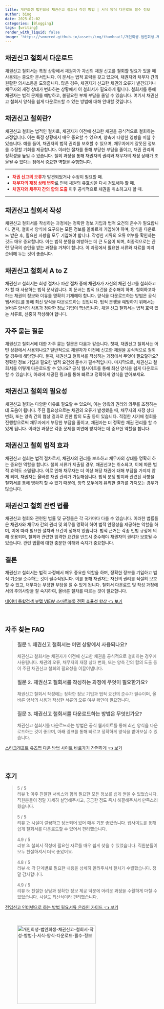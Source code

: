 ```yaml
---
title: 개인회생 법인회생 채권신고 철회서 작성 방법 | 서식 양식 다운로드 필수 정보
author: bing
date: 2025-02-02
categories: [Blogging]
tags: [writing]
render_with_liquid: false
image: 'https://somered.github.io/assets/img/thumbnail/개인회생-법인회생-채권신고-철회서-작성-방법-|-서식-양식-다운로드-필수-정보.webp'
---
```



<h2 id='채권신고_철회서_다운로드'>채권신고 철회서 다운로드</h2>

<p>채권신고 철회서는 특정 상황에서 채권자가 자신의 채권 신고를 철회할 필요가 있을 때 사용되는 중요한 문서입니다. 이 문서는 법적 효력을 갖고 있으며, 채권자와 채무자 간의 원활한 의사소통을 도와줍니다. 많은 경우, 채권자가 신고한 채권의 오류가 발견되거나 채무자의 재정 상태가 변화하는 상황에서 이 철회서가 필요하게 됩니다. 철회서를 통해 채권자는 법적 문제를 예방하고, 불필요한 부채 부담을 줄일 수 있습니다. 여기서 채권신고 철회서 양식을 쉽게 다운로드할 수 있는 방법에 대해 안내할 것입니다.</p>

<h2 id='채권신고_철회_정의'>채권신고 철회란?</h2>

<p>채권신고 철회는 법적인 절차로, 채권자가 이전에 신고한 채권을 공식적으로 철회하는 과정입니다. 이는 특정 상황에서 매우 중요할 수 있으며, 양측에 다양한 영향을 미칠 수 있습니다. 예를 들어, 채권자의 법적 권리를 보호할 수 있으며, 채무자에게 잘못된 정보를 수정할 기회를 제공합니다. 이러한 절차를 통해 부당한 부담을 줄이고, 채권 관리의 정확성을 높일 수 있습니다. 철회 과정을 통해 채권자의 권리와 채무자의 재정 상태가 조율될 수 있다는 점에서 중요한 역할을 수행합니다.</p>

<hr />

<ul>
    <li><b><span style="color: #ee2323;">채권 신고의 오류</span></b>가 발견되었거나 수정이 필요할 때.</li>
    <li><b><span style="color: #ee2323;">채무자의 재정 상태 변화</span></b>로 인해 채권의 유효성을 다시 검토해야 할 때.</li>
    <li><b><span style="color: #ee2323;">채권자와 채무자 간의 합의 도출</span></b> 이후 공식적으로 채권을 취소하고자 할 때.</li>
</ul>

<hr />

<h2 id='채권신고_철회서_작성_절차'>채권신고 철회서 작성</h2>

<p>채권신고 철회서를 작성하는 과정에는 정확한 정보 기입과 법적 요건의 준수가 필요합니다. 먼저, 철회서 양식에 요구되는 모든 정보를 올바르게 기입해야 하며, 양식을 다운로드 받은 후, 필요한 사항을 모두 기입해야 합니다. 작성한 서류의 오류 여부를 확인하는 것도 매우 중요합니다. 이는 법적 분쟁을 예방하는 데 큰 도움이 되며, 최종적으로는 관련 당국의 승인을 받는 과정을 거쳐야 합니다. 이 과정에서 필요한 서류와 자료를 미리 준비해 두는 것이 좋습니다.</p>

<h2 id='채권신고_철회서_모든_정보'>채권신고 철회서 A to Z</h2>

<p>채권신고 철회서는 회생 절차나 파산 절차 중에 채권자가 자신의 채권 신고를 철회하고자 할 때 사용하는 법적 문서입니다. 이 문서는 법적 요건을 준수해야 하며, 철회하고자 하는 채권의 정보와 이유를 명확히 기재해야 합니다. 양식을 다운로드하는 방법은 공식 웹사이트를 통해 최신 양식을 다운로드하는 것입니다. 법적 분쟁을 예방하기 위해서는 올바른 양식의 사용과 정확한 정보 기입이 핵심입니다. 채권 신고 철회서는 법적 효력 있는 서류로, 신중히 작성해야 합니다.</p>

<h2 id='자주_묻는_질문'>자주 묻는 질문</h2>

<p>채권신고 철회서에 대한 자주 묻는 질문은 다음과 같습니다. 첫째, 채권신고 철회서는 어떤 상황에서 사용되나요? 일반적으로 채권자가 이전에 신고한 채권을 공식적으로 철회할 경우에 해당합니다. 둘째, 채권신고 철회서를 작성하는 과정에서 무엇이 필요할까요? 정확한 정보 기입과 필요한 법적 요건의 준수가 필수적입니다. 마지막으로, 채권신고 철회서를 어떻게 다운로드할 수 있나요? 공식 웹사이트를 통해 최신 양식을 쉽게 다운로드할 수 있습니다, 아래에 제공된 링크를 통해 빠르고 정확하게 양식을 받아보세요.</p>

<h2 id='채권신고_철회서의_필요성'>채권신고 철회의 필요성</h2>

<p>채권신고 철회는 다양한 이유로 필요할 수 있으며, 이는 양측의 권리와 의무를 조정하는 데 도움이 됩니다. 주된 필요성으로는 채권의 오류가 발생했을 때, 채무자의 재정 상태 변화, 또는 양측 간의 협상 결과로 인한 합의 도출 등이 있습니다. 적절한 시기에 철회를 진행함으로써 채무자에게 부당한 부담을 줄이고, 채권자는 더 정확한 채권 관리를 할 수 있게 됩니다. 이러한 과정은 각종 문제를 미연에 방지하는 데 중요한 역할을 합니다.</p>

<h2 id='채권신고_철회_법적_효과'>채권신고 철회 법적 효과</h2>

<p>채권신고 철회는 법적 절차로서, 채권자의 권리를 보호하고 채무자의 상태를 명확히 하는 중요한 역할을 합니다. 철회 서류가 제출될 경우, 채권신고는 취소되고, 이에 따른 법적 효력도 소멸됩니다. 이로 인해 채무자는 더 이상 해당 채권에 대해 부담을 가지지 않게 되며, 채권자는 올바른 채권 관리가 가능해집니다. 법적 분쟁 방지와 관련된 사항을 철회서를 통해 명확히 할 수 있기 때문에, 양측 모두에게 유리한 결과를 가져오는 경우가 많습니다.</p>

<h2 id='채권신고_철회_관련_법률'>채권신고 철회 관련 법률</h2>

<p>채권신고 철회와 관련된 법률 및 규정들은 각 국가마다 다를 수 있습니다. 이러한 법률들은 채권자와 채무자 간의 권리 및 의무를 명확히 하여 법적 안정성을 제공하는 역할을 하며, 이에 따라 필요한 절차와 요건이 정해져 있습니다. 법적 근거는 각종 민법 규정에 의해 운용되며, 철회와 관련한 엄격한 요건을 반드시 준수해야 채권자의 권리가 보호될 수 있습니다. 관련 법률에 대한 충분한 이해와 숙지가 중요합니다.</p>

<h2 id='결론'>결론</h2>

<p>채권신고 철회서는 법적 과정에서 매우 중요한 역할을 하며, 정확한 정보를 기입하고 법적 기준을 준수하는 것이 필수적입니다. 이를 통해 채권자는 자신의 권리를 적절히 보호할 수 있고, 채무자는 부당한 부담을 덜 수 있게 됩니다. 철회서 다운로드 및 작성 과정에서의 주의사항을 잘 숙지하여, 올바른 절차를 따르는 것이 필요합니다.</p>


<p><a class="click-button" title="네이버 통합검색 뷰탭 VIEW 스마트블록 전환 효율성 향상" href="https://somered.github.io/posts/%EB%84%A4%EC%9D%B4%EB%B2%84-%ED%86%B5%ED%95%A9%EA%B2%80%EC%83%89-%EB%B7%B0%ED%83%AD-VIEW-%EC%8A%A4%EB%A7%88%ED%8A%B8%EB%B8%94%EB%A1%9D-%EC%A0%84%ED%99%98-%ED%9A%A8%EC%9C%A8%EC%84%B1-%ED%96%A5%EC%83%81/" rel="dofollow">네이버 통합검색 뷰탭 VIEW 스마트블록 전환 효율성 향상 👈 보기</a></p><br>
<h2 id='자주_찾는_FAQ'>자주 찾는 FAQ</h2>
<div itemscope="" itemtype="https://schema.org/FAQPage"> 
<blockquote> 
<div itemscope="" itemprop="mainEntity" itemtype="https://schema.org/Question"> 
<h3 itemprop="name">질문 1. 채권신고 철회서는 어떤 상황에서 사용되나요?</h3> 
<div itemscope="" itemprop="acceptedAnswer" itemtype="https://schema.org/Answer"> 
<span itemprop="text"> 
<p>채권신고 철회서는 채권자가 이전에 신고한 채권을 공식적으로 철회하는 경우에 사용됩니다. 채권의 오류, 채무자의 재정 상태 변화, 또는 양측 간의 합의 도출 등이 주된 채권신고 철회의 필요성을 이끌어냅니다.</p> 
</span> 
</div> 
</div> 

<div itemscope="" itemprop="mainEntity" itemtype="https://schema.org/Question"> 
<h3 itemprop="name">질문 2. 채권신고 철회서를 작성하는 과정에 무엇이 필요한가요?</h3> 
<div itemscope="" itemprop="acceptedAnswer" itemtype="https://schema.org/Answer"> 
<span itemprop="text"> 
<p>채권신고 철회서 작성에는 정확한 정보 기입과 법적 요건의 준수가 필수이며, 올바른 양식의 사용과 작성한 서류의 오류 여부 확인이 필요합니다.</p> 
</span> 
</div> 
</div> 

<div itemscope="" itemprop="mainEntity" itemtype="https://schema.org/Question"> 
<h3 itemprop="name">질문 3. 채권신고 철회서를 다운로드하는 방법은 무엇인가요?</h3> 
<div itemscope="" itemprop="acceptedAnswer" itemtype="https://schema.org/Answer"> 
<span itemprop="text"> 
<p>채권신고 철회서를 다운로드하는 방법은 공식 웹사이트를 통해 최신 양식을 다운로드하는 것이 좋으며, 아래 링크를 통해 빠르고 정확하게 양식을 받아보실 수 있습니다.</p> 
</span> 
</div> 
</div> 

</blockquote> 
</div>
<p><a class="click-button" title="스타크래프트 유즈맵 다운 방법 사이트 바로가기 간편하게" href="https://somered.github.io/posts/%EC%8A%A4%ED%83%80%ED%81%AC%EB%9E%98%ED%94%84%ED%8A%B8-%EC%9C%A0%EC%A6%88%EB%A7%B5-%EB%8B%A4%EC%9A%B4-%EB%B0%A9%EB%B2%95-%EC%82%AC%EC%9D%B4%ED%8A%B8-%EB%B0%94%EB%A1%9C%EA%B0%80%EA%B8%B0-%EA%B0%84%ED%8E%B8%ED%95%98%EA%B2%8C/" rel="dofollow">스타크래프트 유즈맵 다운 방법 사이트 바로가기 간편하게 👈 보기</a></p><br>
<h2 id='후기'>후기</h2>
<div itemscope itemtype="https://schema.org/Product">
  <blockquote>
  <div itemprop="review" itemscope itemtype="https://schema.org/Review">
      <div itemprop="reviewRating" itemscope itemtype="https://schema.org/Rating"> <span itemprop="ratingValue">5</span> / <span itemprop="bestRating">5</span> </div>
      <span itemprop="reviewBody">리뷰 1: 아주 친절한 서비스와 함께 필요한 모든 정보를 쉽게 얻을 수 있었습니다. 직원분들이 정말 자세히 설명해주시고, 궁금한 점도 즉시 해결해주셔서 만족스러웠습니다.</span>
  </div>
  <br>
  <div itemprop="review" itemscope itemtype="https://schema.org/Review">
      <div itemprop="reviewRating" itemscope itemtype="https://schema.org/Rating"> <span itemprop="ratingValue">5</span> / <span itemprop="bestRating">5</span> </div>
      <span itemprop="reviewBody">리뷰 2: 시설이 깔끔하고 정돈되어 있어 매우 기분 좋았습니다. 웹사이트를 통해 쉽게 철회서를 다운로드할 수 있어서 편리했습니다.</span>
  </div>
  <br>
  <div itemprop="review" itemscope itemtype="https://schema.org/Review">
      <div itemprop="reviewRating" itemscope itemtype="https://schema.org/Rating"> <span itemprop="ratingValue">4.9</span> / <span itemprop="bestRating">5</span> </div>
      <span itemprop="reviewBody">리뷰 3: 철회서 작성에 필요한 자료를 매우 쉽게 찾을 수 있었습니다. 직원분들이 모두 친절하셔서 더욱 좋았어요.</span>
  </div>
  <br>
  <div itemprop="review" itemscope itemtype="https://schema.org/Review">
      <div itemprop="reviewRating" itemscope itemtype="https://schema.org/Rating"> <span itemprop="ratingValue">4.8</span> / <span itemprop="bestRating">5</span> </div>
      <span itemprop="reviewBody">리뷰 4: 각 단계별로 필요한 내용을 상세히 알려주셔서 절차가 수월했습니다. 정말 감사합니다.</span>
  </div>
  <br>
  <div itemprop="review" itemscope itemtype="https://schema.org/Review">
      <div itemprop="reviewRating" itemscope itemtype="https://schema.org/Rating"> <span itemprop="ratingValue">4.9</span> / <span itemprop="bestRating">5</span> </div>
      <span itemprop="reviewBody">리뷰 5: 친절한 상담과 정확한 정보 제공 덕분에 어려운 과정을 수월하게 마칠 수 있었습니다. 시설도 최신식이라 편리했습니다.</span>
  </div>
  </blockquote>
</div>
<p><a class="click-button" title="전입신고 인터넷으로 하는 방법 필요서류 온라인 가이드" href="https://somered.github.io/posts/%EC%A0%84%EC%9E%85%EC%8B%A0%EA%B3%A0-%EC%9D%B8%ED%84%B0%EB%84%B7%EC%9C%BC%EB%A1%9C-%ED%95%98%EB%8A%94-%EB%B0%A9%EB%B2%95-%ED%95%84%EC%9A%94%EC%84%9C%EB%A5%98-%EC%98%A8%EB%9D%BC%EC%9D%B8-%EA%B0%80%EC%9D%B4%EB%93%9C/" rel="dofollow">전입신고 인터넷으로 하는 방법 필요서류 온라인 가이드 👈 보기</a></p><br>
<figure class="image"><img src="https://somered.github.io/assets/img/thumbnail/개인회생-법인회생-채권신고-철회서-작성-방법-|-서식-양식-다운로드-필수-정보.webp" alt="개인회생-법인회생-채권신고-철회서-작성-방법-|-서식-양식-다운로드-필수-정보" width="256" height="256"></figure>